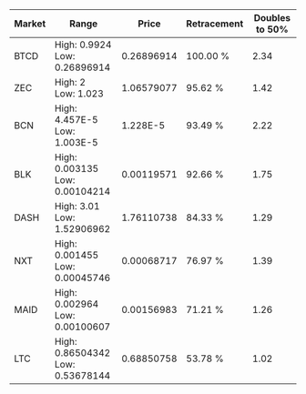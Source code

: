 | Market | Range | Price| Retracement | Doubles to 50% |
| --- | --- | --- | --- | --- |
| BTCD | High: 0.9924<br />Low: 0.26896914 | 0.26896914 | 100.00 % | 2.34 |
| ZEC | High: 2<br />Low: 1.023 | 1.06579077 | 95.62 % | 1.42 |
| BCN | High: 4.457E-5<br />Low: 1.003E-5 | 1.228E-5 | 93.49 % | 2.22 |
| BLK | High: 0.003135<br />Low: 0.00104214 | 0.00119571 | 92.66 % | 1.75 |
| DASH | High: 3.01<br />Low: 1.52906962 | 1.76110738 | 84.33 % | 1.29 |
| NXT | High: 0.001455<br />Low: 0.00045746 | 0.00068717 | 76.97 % | 1.39 |
| MAID | High: 0.002964<br />Low: 0.00100607 | 0.00156983 | 71.21 % | 1.26 |
| LTC | High: 0.86504342<br />Low: 0.53678144 | 0.68850758 | 53.78 % | 1.02 |

